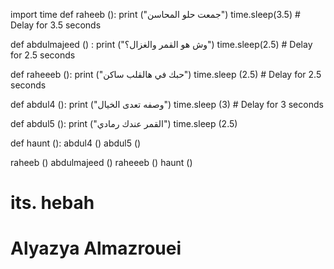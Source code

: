 import time
def raheeb ():
  print ("جمعت حلو المحاسن")
  time.sleep(3.5) # Delay for 3.5 seconds

def abdulmajeed () :
  print ("وش هو القمر والغزال؟")
  time.sleep(2.5) # Delay for 2.5 seconds

def raheeeb ():
  print ("حبك في هالقلب ساكن")
  time.sleep (2.5) # Delay for 2.5 seconds

def abdul4 ():
  print ("وصفه تعدى الخيال")
  time.sleep (3) # Delay for 3 seconds

def abdul5 ():
  print ("القمر عندك رمادي")
  time.sleep (2.5)

def haunt ():
  abdul4 ()
  abdul5 ()
  
raheeb ()
abdulmajeed ()
raheeeb ()
haunt ()
# its. hebah
# Alyazya Almazrouei

